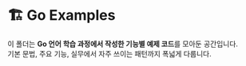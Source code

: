 # 🏗️ Go Examples

이 폴더는 **Go 언어 학습 과정에서 작성한 기능별 예제 코드**를 모아둔 공간입니다.  
기본 문법, 주요 기능, 실무에서 자주 쓰이는 패턴까지 폭넓게 다룹니다.

